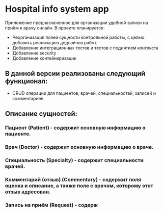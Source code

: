 # Hospital info system app
Приложение предназначенное для организации удобной записи на приём к врачу онлайн.
В проекте планируется:
- Реорганизация полей сущности контрольной работы, с целью добавить реализацию дедлайнов работ;
- Добавление интеграционных тестов и тестов с поднятием контекста
- Добавление security
- Добавление контейнеризации

## В данной версии реализованы следующий функционал:
- CRUD операции для пациентов, врачей, специальностей, записей и комментариев.

## Описание сущностей:
### Пациент (Patient) - содержит основную информацию о пациенте.
### Врач (Doctor) - содержит основную информацию о враче.
### Специальность (Specialty) - содержит специальности врачей.
### Комментарий (отзыв) (Commentary) -  содержит поля оценка и описание, а также поле с врачом, которому этот отзыв адресован.
### Запись на приём (Request) - содерж
